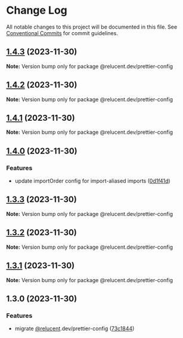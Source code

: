 # Change Log

All notable changes to this project will be documented in this file.
See [Conventional Commits](https://conventionalcommits.org) for commit guidelines.

## [1.4.3](https://github.com/RelucentDev/governance/compare/@relucent.dev/prettier-config@1.4.2...@relucent.dev/prettier-config@1.4.3) (2023-11-30)

**Note:** Version bump only for package @relucent.dev/prettier-config

## [1.4.2](https://github.com/RelucentDev/governance/compare/@relucent.dev/prettier-config@1.4.1...@relucent.dev/prettier-config@1.4.2) (2023-11-30)

**Note:** Version bump only for package @relucent.dev/prettier-config

## [1.4.1](https://github.com/RelucentDev/governance/compare/@relucent.dev/prettier-config@1.4.0...@relucent.dev/prettier-config@1.4.1) (2023-11-30)

**Note:** Version bump only for package @relucent.dev/prettier-config

## [1.4.0](https://github.com/RelucentDev/governance/compare/@relucent.dev/prettier-config@1.3.3...@relucent.dev/prettier-config@1.4.0) (2023-11-30)

### Features

- update importOrder config for import-aliased imports ([0d1f41d](https://github.com/RelucentDev/governance-shared/commit/0d1f41df82d82b15dd3ce8fd83eee3c90b722d37))

## [1.3.3](https://github.com/RelucentDev/governance/compare/@relucent.dev/prettier-config@1.3.2...@relucent.dev/prettier-config@1.3.3) (2023-11-30)

**Note:** Version bump only for package @relucent.dev/prettier-config

## [1.3.2](https://github.com/RelucentDev/governance/compare/@relucent.dev/prettier-config@1.3.1...@relucent.dev/prettier-config@1.3.2) (2023-11-30)

**Note:** Version bump only for package @relucent.dev/prettier-config

## [1.3.1](https://github.com/RelucentDev/governance/compare/@relucent.dev/prettier-config@1.3.0...@relucent.dev/prettier-config@1.3.1) (2023-11-30)

**Note:** Version bump only for package @relucent.dev/prettier-config

## 1.3.0 (2023-11-30)

### Features

- migrate [@relucent](https://github.com/relucent).dev/prettier-config ([73c1844](https://github.com/RelucentDev/relucent-pkg/commit/73c1844648e8b71379cf5e9116bab03d1f9a0508))
